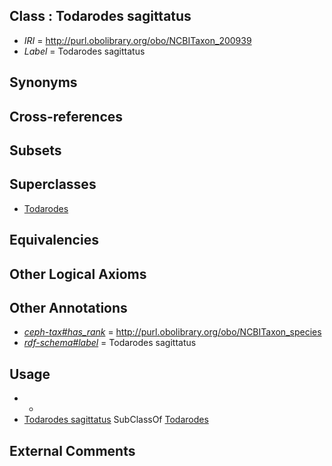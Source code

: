
## Class : Todarodes sagittatus

 * *IRI* = http://purl.obolibrary.org/obo/NCBITaxon_200939
 * *Label* = Todarodes sagittatus

## Synonyms


## Cross-references


## Subsets


## Superclasses

 * [Todarodes](../../NCBITaxon/36/NCBITaxon_6636.md)

## Equivalencies


## Other Logical Axioms


## Other Annotations

 * *[ceph-tax#has_rank](../../ceph-tax#has/nk/ceph-tax#has_rank.md)* = http://purl.obolibrary.org/obo/NCBITaxon_species
 * *[rdf-schema#label](../../el/rdf-schema#label.md)* = Todarodes sagittatus

## Usage

 * -
 * [Todarodes sagittatus](../../NCBITaxon/39/NCBITaxon_200939.md) SubClassOf [Todarodes](../../NCBITaxon/36/NCBITaxon_6636.md)

## External Comments

